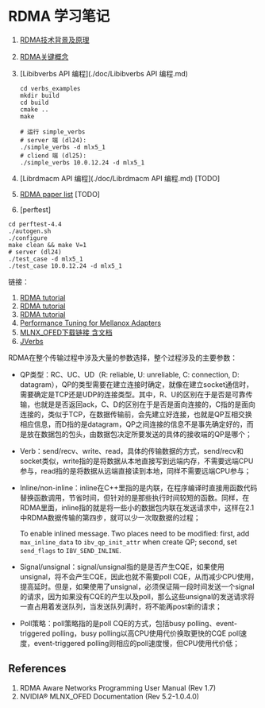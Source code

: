 # RDMA 学习笔记

1. [RDMA技术背景及原理](./doc/RDMA技术背景及原理.md)

2. [RDMA关键概念](./doc/RDMA关键概念.md)

3. [Libibverbs API 编程](./doc/Libibverbs API 编程.md)

   ```
   cd verbs_examples
   mkdir build
   cd build
   cmake ..
   make
   
   # 运行 simple_verbs
   # server 端 (dl24):
   ./simple_verbs -d mlx5_1 
   # cliend 端 (dl25):
   ./simple_verbs 10.0.12.24 -d mlx5_1
   ```

4. [Librdmacm API 编程](./doc/Librdmacm API 编程.md) [TODO]

5. [RDMA paper list](./doc/paper_list.md) [TODO]

6. [perftest]

  ```
  cd perftest-4.4
  ./autogen.sh
  ./configure
  make clean && make V=1
  # server (dl24)
  ./test_case -d mlx5_1
  ./test_case 10.0.12.24 -d mlx5_1
  ```



链接：

1. [RDMA tutorial](https://github.com/jcxue/RDMA-Tutorial/wiki)
2. [RDMA tutorial](https://github.com/StarryVae/RDMA-tutorial/blob/master/tutorial.md)
3. [RDMA tutorial](https://insujang.github.io/2020-02-09/introduction-to-programming-infiniband/)
4. [Performance Tuning for Mellanox Adapters](https://community.mellanox.com/s/article/performance-tuning-for-mellanox-adapters)
5. [MLNX_OFED下载链接 含文档](https://www.mellanox.com/products/infiniband-drivers/linux/mlnx_ofed) 
6. [JVerbs](https://www.ibm.com/support/knowledgecenter/SSYKE2_7.0.0/com.ibm.java.lnx.70.doc/diag/understanding/rdma_jverbs.html)



RDMA在整个传输过程中涉及大量的参数选择，整个过程涉及的主要参数：

- QP类型：RC、UC、UD（R: reliable, U: unreliable, C: connection, D: datagram），QP的类型需要在建立连接时确定，就像在建立socket通信时，需要确定是TCP还是UDP的连接类型。其中，R、U的区别在于是否是可靠传输，也就是是否返回ack，C、D的区别在于是否是面向连接的，C指的是面向连接的，类似于TCP，在数据传输前，会先建立好连接，也就是QP互相交换相应信息，而D指的是datagram，QP之间连接的信息不是事先确定好的，而是放在数据包的包头，由数据包决定所要发送的具体的接收端的QP是哪个；

- Verb：send/recv、write、read，具体的传输数据的方式，send/recv和socket类似，write指的是将数据从本地直接写到远端内存，不需要远端CPU参与，read指的是将数据从远端直接读到本地，同样不需要远端CPU参与；

- Inline/non-inline：inline在C++里指的是内联，在程序编译时直接用函数代码替换函数调用，节省时间，但针对的是那些执行时间较短的函数。同样，在RDMA里面，inline指的就是将一些小的数据包内联在发送请求中，这样在2.1中RDMA数据传输的第四步，就可以少一次取数据的过程；

  To enable inlined message. Two places need to be modified: first, add `max_inline_data` to `ibv_qp_init_attr` when create QP; second, set `send_flags` to `IBV_SEND_INLINE`.

- Signal/unsignal：signal/unsignal指的是是否产生CQE，如果使用unsignal，将不会产生CQE，因此也就不需要poll CQE，从而减少CPU使用，提高延时。但是，如果使用了unsignal，必须保证隔一段时间发送一个signal的请求，因为如果没有CQE的产生以及poll，那么这些unsignal的发送请求将一直占用着发送队列，当发送队列满时，将不能再post新的请求；
- Poll策略：poll策略指的是poll CQE的方式，包括busy polling、event-triggered polling，busy polling以高CPU使用代价换取更快的CQE poll速度，event-triggered polling则相应的poll速度慢，但CPU使用代价低；



## References

1. RDMA Aware Networks Programming User Manual (Rev 1.7)
2. NVIDIA® MLNX_OFED Documentation (Rev 5.2-1.0.4.0)
